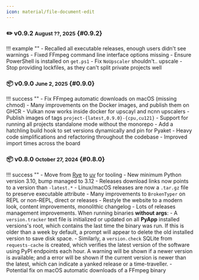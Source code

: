 ```yaml
---
icon: material/file-document-edit
---
```


<style>
    li {margin-bottom: 2px !important;}
    p  {margin-bottom: 2px !important;}
</style>

### ✏️ v0.9.2 <small>August ??, 2025</small> {#0.9.2}

!!! example ""
    - Recalled all executable releases, enough users didn't see warnings
    - Fixed FFmpeg command line interface options missing
    - Ensure PowerShell is installed on `get.ps1`
    - Fix `NoUpscaler` shouldn't.. upscale
    - Stop providing lockfiles, as they can't split private projects well

### 📦 v0.9.0 <small>June 2, 2025</small> {#0.9.0}

!!! success ""
    - Fix FFmpeg automatic downloads on macOS (missing chmod)
    - Many improvements on the Docker images, and publish them on GHCR
        - Vulkan now works inside docker for upscayl and ncnn upscalers
        - Publish images of tags `project-{latest,0.9.0}-{cpu,cu121}`
    - Support for running all projects standalone mode without the monorepo
    - Add a hatchling build hook to set versions dynamically and pin for Pyaket
    - Heavy code simplifications and refactoring throughout the codebase
    - Improved import times across the board

### 📦 v0.8.0 <small>October 27, 2024</small> {#0.8.0}

!!! success ""
    - Move from [Rye](https://rye.astral.sh/) to [uv](https://astral.sh/) for tooling
    - New minimum Python version 3.10, bump managed to 3.12
    - Releases download links now points to a version than `-latest.*`
    - Linux/macOS releases are now a `.tar.gz` file to preserve executable attribute
    - Many improvements to `BrokenTyper` on REPL or non-REPL, direct or releases
    - Restyle the website to a modern look, content improvements, monolithic changelog
    - Lots of releases management improvements. When running binaries **without args**:
        - A `version.tracker` text file is initialized or updated on all **PyApp** installed versions's root, which contains the last time the binary was run. If this is older than a week by default, a prompt will appear to delete the old installed version to save disk space.
        - Similarly, a `version.check` SQLite from `requests-cache` is created, which verifies the latest version of the software using PyPI endpoints each hour. A warning will be shown if a newer version is available; and a error will be shown if the current version is newer than the latest, which can indicate a yanked release or a time-traveller.
    - Potential fix on macOS automatic downloads of a FFmpeg binary
